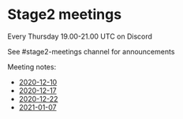 # Stage2 meetings

Every Thursday 19.00-21.00 UTC on Discord

See #stage2-meetings channel for announcements

Meeting notes:
- [2020-12-10](https://github.com/ziglang/zig/wiki/stage2:-meeting-notes--2020--12--10)
- [2020-12-17](https://github.com/ziglang/zig/wiki/stage2:-meeting-notes-2020-12-17)
- [2020-12-22](https://github.com/ziglang/zig/wiki/stage2:-meeting-notes-2020-12-22)
- [2021-01-07](https://github.com/ziglang/zig/wiki/stage2:-meeting-notes-2021-01-07)